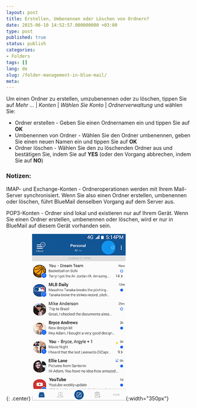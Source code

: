 ```yaml
---
layout: post
title: Erstellen, Umbenennen oder Löschen von Ordnern?
date: 2015-06-10 14:52:57.000000000 +03:00
type: post
published: true
status: publish
categories:
- Folders
tags: []
lang: de
slug: /folder-management-in-blue-mail/
meta:
---
```


Um einen Ordner zu erstellen, umzubenennen oder zu löschen, tippen Sie auf *Mehr ...* \| *Konten* \| *Wählen Sie Konto* \| *Ordnerverwaltung* und wählen Sie:

* Ordner erstellen - Geben Sie einen Ordnernamen ein und tippen Sie auf **OK**
* Umbenennen von Ordner - Wählen Sie den Ordner umbenennen, geben Sie einen neuen Namen ein und tippen Sie auf **OK**
* Ordner löschen - Wählen Sie den zu löschenden Ordner aus und bestätigen Sie, indem Sie auf **YES** (oder den Vorgang abbrechen, indem Sie auf **NO**)

### Notizen:

IMAP- und Exchange-Konten - Ordneroperationen werden mit Ihrem Mail-Server synchronisiert. Wenn Sie also einen Ordner erstellen, umbenennen oder löschen, führt BlueMail denselben Vorgang auf dem Server aus.

POP3-Konten - Ordner sind lokal und existieren nur auf Ihrem Gerät. Wenn Sie einen Ordner erstellen, umbenennen oder löschen, wird er nur in BlueMail auf diesem Gerät vorhanden sein.

{: .center}
![BlueMail Create Folder](/assets/BlueMail_Create_Folder1.gif){:width="350px"}
